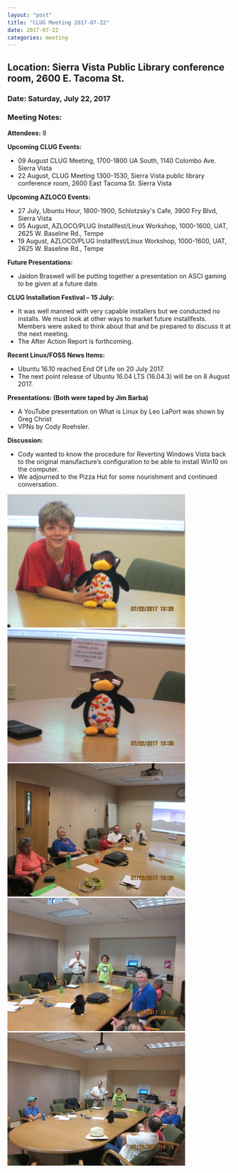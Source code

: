 ```yaml
---
layout: "post"
title: "CLUG Meeting 2017-07-22"
date: 2017-07-22
categories: meeting
---
```


## Location: Sierra Vista Public Library conference room, 2600 E. Tacoma St.

### Date: Saturday, July 22, 2017

### Meeting Notes:

**Attendees:** 8

**Upcoming CLUG Events:**

 * 09 August CLUG Meeting, 1700-1800 UA South, 1140 Colombo Ave. Sierra Vista
 * 22 August, CLUG Meeting 1300-1530, Sierra Vista public library conference room, 2600 East Tacoma St. Sierra Vista
 
**Upcoming AZLOCO Events:**

 * 27 July, Ubuntu Hour, 1800-1900, Schlotzsky's Cafe, 3900 Fry Blvd, Sierra Vista
 * 05 August,  AZLOCO/PLUG Installfest/Linux Workshop, 1000-1600, UAT, 2625 W. Baseline Rd., Tempe
 * 19 August,  AZLOCO/PLUG Installfest/Linux Workshop, 1000-1600, UAT, 2625 W. Baseline Rd., Tempe
 
**Future Presentations:**

 * Jaidon Braswell will be putting together a presentation on ASCI gaming to be given at a future date.
 
**CLUG Installation Festival – 15 July:**

 * It was well manned with very capable installers but we conducted no installs.  We must look at other ways to market future installfests.  Members were asked to think about that and be prepared to discuss it at the next meeting.
 * The After Action Report is forthcoming.

**Recent Linux/FOSS News Items:**

 * Ubuntu 16.10 reached End Of Life on 20 July 2017.
 * The next point release of Ubuntu 16.04 LTS (16.04.3) will be on 8 August 2017.

**Presentations:  (Both were taped by Jim Barba)**

 * A YouTube presentation on What is Linux by Leo LaPort was shown by Greg Christ  
 * VPNs by Cody Roehsler.

**Discussion:**

 * Cody wanted to know the procedure for Reverting Windows Vista back to the original manufacture’s configuration to be able to install Win10 on the computer.   
 * We adjourned to the Pizza Hut for some nourishment and continued conversation.
 
![alt text](https://raw.githubusercontent.com/CochiseLinuxUsersGroup/CochiseLinuxUsersGroup.github.io/master/images/CLUGmtg_2017-07-22_1-400x400.JPG)
![alt text](https://raw.githubusercontent.com/CochiseLinuxUsersGroup/CochiseLinuxUsersGroup.github.io/master/images/CLUGmtg_2017-07-22_2-400x400.JPG)  
![alt text](https://raw.githubusercontent.com/CochiseLinuxUsersGroup/CochiseLinuxUsersGroup.github.io/master/images/CLUGmtg_2017-07-22_3-400x400.JPG)  
![alt text](https://raw.githubusercontent.com/CochiseLinuxUsersGroup/CochiseLinuxUsersGroup.github.io/master/images/CLUGmtg_2017-07-22_4-400x400.JPG)  
![alt text](https://raw.githubusercontent.com/CochiseLinuxUsersGroup/CochiseLinuxUsersGroup.github.io/master/images/CLUGmtg_2017-07-22_5-400x400.JPG)  


 
